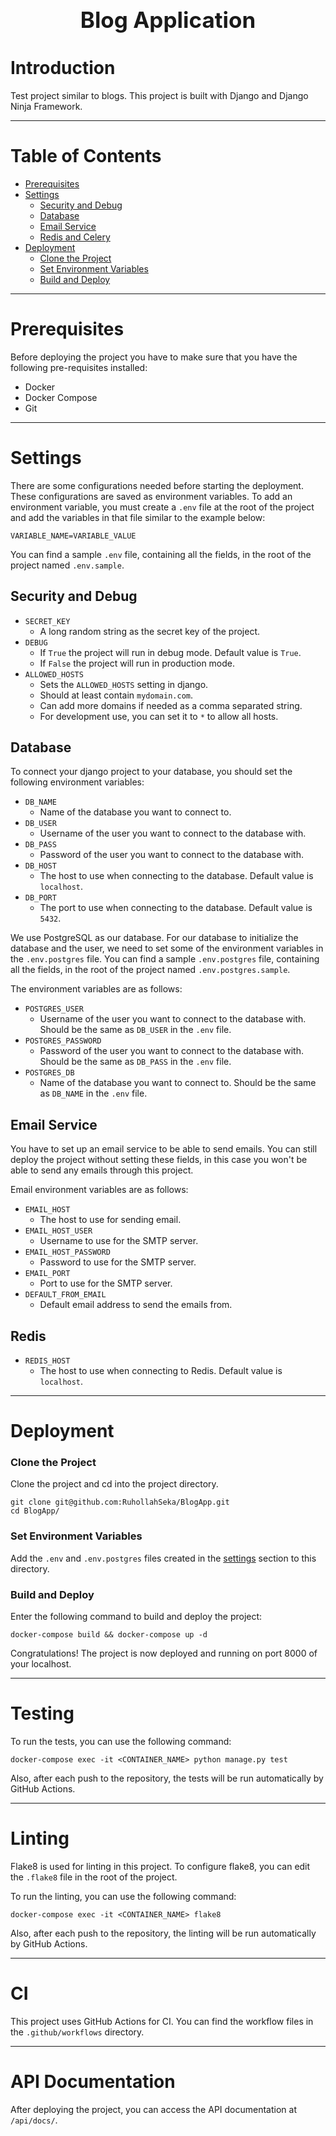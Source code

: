 <h1 align="center" style="display: block; font-size: 2.5em; font-weight: bold; margin-block-start: 1em; margin-block-end: 1em;">
  <br /><br /><strong>Blog Application</strong>
</h1>

# Introduction[](#introduction)
Test project similar to blogs. This project is built with Django and Django Ninja Framework.

---

# Table of Contents

- [Prerequisites](#prerequisites)
- [Settings](#settings)
  - [Security and Debug](#security-and-debug)
  - [Database](#database)
  - [Email Service](#email-service)
  - [Redis and Celery](#redis)
- [Deployment](#deployment)
  - [Clone the Project](#clone-the-project)
  - [Set Environment Variables](#set-environment-variables)
  - [Build and Deploy](#build-and-deploy)

---

# Prerequisites
Before deploying the project you have to make sure that you have the following pre-requisites installed:

- Docker
- Docker Compose
- Git

---

# Settings[](#settings)
There are some configurations needed before starting the deployment. These
configurations are saved as environment variables. To add an environment variable, you must
create a `.env` file at the root of the project and add the variables in that file similar to the example below:

```dotenv
VARIABLE_NAME=VARIABLE_VALUE
```

You can find a sample `.env` file, containing all the fields, in the root of the project named `.env.sample`.

## Security and Debug

- `SECRET_KEY`
  - A long random string as the secret key of the project.
- `DEBUG`
  - If `True` the project will run in debug mode.  Default value is `True`.
  - If `False` the project will run in production mode.
- `ALLOWED_HOSTS`
  - Sets the `ALLOWED_HOSTS` setting in django.
  - Should at least contain `mydomain.com`.
  - Can add more domains if needed as a comma separated string.
  - For development use, you can set it to `*` to allow all hosts.

## Database

To connect your django project to your database, you should set
the following environment variables:

- `DB_NAME`
  - Name of the database you want to connect to.
- `DB_USER`
  - Username of the user you want to connect to the database with.
- `DB_PASS`
  - Password of the user you want to connect to the database with.
- `DB_HOST`
  - The host to use when connecting to the database. Default value is `localhost`.
- `DB_PORT`
  - The port to use when connecting to the database. Default value is `5432`.

We use PostgreSQL as our database. For our database to initialize the database and the user,
we need to set some of the environment variables in the `.env.postgres` file. You can find a sample
`.env.postgres` file, containing all the fields, in the root of the project named `.env.postgres.sample`.

The environment variables are as follows:

- `POSTGRES_USER`
  - Username of the user you want to connect to the database with. Should be the same as `DB_USER` in the `.env` file.
- `POSTGRES_PASSWORD`
  - Password of the user you want to connect to the database with. 
Should be the same as `DB_PASS` in the `.env` file.
- `POSTGRES_DB`
  - Name of the database you want to connect to. Should be the same as `DB_NAME` in the `.env` file.

## Email Service
You have to set up an email service to be able to send emails. You can still deploy the project
without setting these fields, in this case you won't be able to send any emails through this project. 

Email environment variables are as follows:

- `EMAIL_HOST`
  - The host to use for sending email.
- `EMAIL_HOST_USER`
  - Username to use for the SMTP server.
- `EMAIL_HOST_PASSWORD`
  - Password to use for the SMTP server.
- `EMAIL_PORT`
  - Port to use for the SMTP server.
- `DEFAULT_FROM_EMAIL`
  - Default email address to send the emails from.

## Redis

- `REDIS_HOST`
  - The host to use when connecting to Redis. Default value is `localhost`.

---

# Deployment
### Clone the Project
Clone the project and cd into the project directory.
```shell
git clone git@github.com:RuhollahSeka/BlogApp.git
cd BlogApp/
```

### Set Environment Variables
Add the `.env` and `.env.postgres` files created in the [settings](#settings) section to this directory.

### Build and Deploy

Enter the following command to build and deploy the project:

```shell
docker-compose build && docker-compose up -d
```

Congratulations! The project is now deployed and running on port 8000 of your localhost.

---

# Testing

To run the tests, you can use the following command:

```shell
docker-compose exec -it <CONTAINER_NAME> python manage.py test
```

Also, after each push to the repository, the tests will be run automatically by GitHub Actions.

---

# Linting

Flake8 is used for linting in this project.
To configure flake8, you can edit the `.flake8` file in the root of the project.

To run the linting, you can use the following command:

```shell
docker-compose exec -it <CONTAINER_NAME> flake8
```

Also, after each push to the repository, the linting will be run automatically by GitHub Actions.

---

# CI

This project uses GitHub Actions for CI. You can find the workflow files in the `.github/workflows` directory.

---

# API Documentation
After deploying the project, you can access the API documentation at `/api/docs/`.
